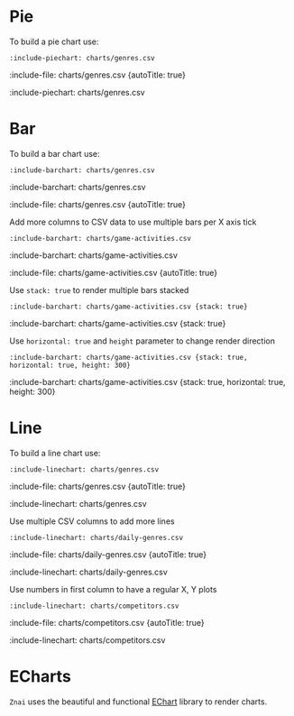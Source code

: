 # Pie

To build a pie chart use:

    :include-piechart: charts/genres.csv

:include-file: charts/genres.csv {autoTitle: true}

:include-piechart: charts/genres.csv

# Bar

To build a bar chart use:

    :include-barchart: charts/genres.csv

:include-barchart: charts/genres.csv

:include-file: charts/genres.csv {autoTitle: true}

Add more columns to CSV data to use multiple bars per X axis tick

    :include-barchart: charts/game-activities.csv

:include-barchart: charts/game-activities.csv

:include-file: charts/game-activities.csv {autoTitle: true} 

Use `stack: true` to render multiple bars stacked

    :include-barchart: charts/game-activities.csv {stack: true}

:include-barchart: charts/game-activities.csv {stack: true}

Use `horizontal: true` and `height` parameter to change render direction

    :include-barchart: charts/game-activities.csv {stack: true, horizontal: true, height: 300}

:include-barchart: charts/game-activities.csv {stack: true, horizontal: true, height: 300}

# Line

To build a line chart use:

    :include-linechart: charts/genres.csv

:include-file: charts/genres.csv {autoTitle: true}

:include-linechart: charts/genres.csv

Use multiple CSV columns to add more lines

    :include-linechart: charts/daily-genres.csv

:include-file: charts/daily-genres.csv {autoTitle: true}

:include-linechart: charts/daily-genres.csv

Use numbers in first column to have a regular X, Y plots

    :include-linechart: charts/competitors.csv

:include-file: charts/competitors.csv {autoTitle: true}

:include-linechart: charts/competitors.csv

# ECharts

`Znai` uses the beautiful and functional [EChart](https://echarts.apache.org/) library to render charts.
